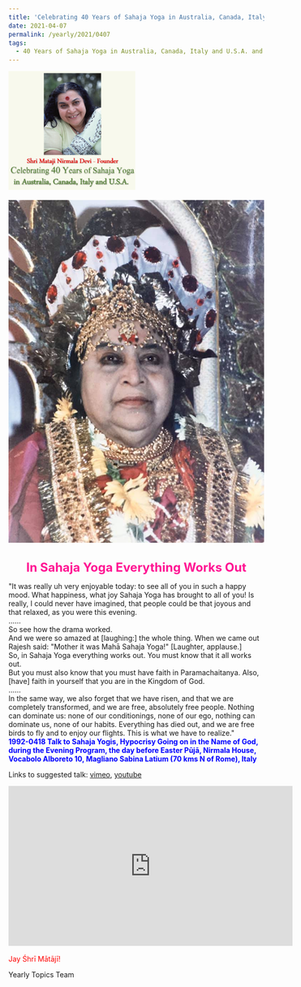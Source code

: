 ```yaml
---
title: 'Celebrating 40 Years of Sahaja Yoga in Australia, Canada, Italy and U.S.A. and its Culture, Post 14'
date: 2021-04-07
permalink: /yearly/2021/0407
tags:
  - 40 Years of Sahaja Yoga in Australia, Canada, Italy and U.S.A. and its Culture
---
```


<div style="text-align: left"><img src="/images/Celebrating40YearsSahajaYoga.png" width="250" /></div><br>

<div style="text-align: center"><img src="/images/image660.png" /></div>

<br>
<p style="color:DeepPink; text-align:center">
<font size="+2"><b>In Sahaja Yoga Everything Works Out</b><br></font>
</p>

<p>
"It was really uh very enjoyable today: to see all of you in such a happy mood. What happiness, what joy Sahaja Yoga has brought to all of you! Is really, I could never have imagined, that people could be that joyous and that relaxed, as you were this evening. <br>
......<br>
So see how the drama worked.<br>
And we were so amazed at [laughing:] the whole thing. When we came out Rajesh said: "Mother it was Mahā Sahaja Yoga!" [Laughter, applause.]<br>
So, in Sahaja Yoga everything works out. You must know that it all works out.<br>
But you must also know that you must have faith in Paramachaitanya. Also, [have] faith in yourself that you are in the Kingdom of God. <br>
......<br>
In the same way, we also forget that we have risen, and that we are completely transformed, and we are free, absolutely free people. Nothing can dominate us: none of our conditionings, none of our ego, nothing can dominate us, none of our habits. Everything has died out, and we are free birds to fly and to enjoy our flights. This is what we have to realize."<br>
<font color="blue"><b>1992-0418 Talk to Sahaja Yogis, Hypocrisy Going on in the Name of God, during the Evening Program, the day before Easter Pūjā, Nirmala House, Vocabolo Alboreto 10, Magliano Sabina Latium (70 kms N of Rome), Italy</b></font><br>
</p>

Links to suggested talk: <a href="https://vimeo.com/113651665"> vimeo</a>, <a href="https://www.youtube.com/watch?v=yX5w__tRuA8"> youtube</a><br>

<iframe width="560" height="315" src="https://www.youtube.com/embed/yX5w__tRuA8" title="YouTube video player" frameborder="0" allow="accelerometer; autoplay; clipboard-write; encrypted-media; gyroscope; picture-in-picture" allowfullscreen></iframe><br>

<p style="color:red;">Jay Śhrī Mātājī!<br></p>

Yearly Topics Team